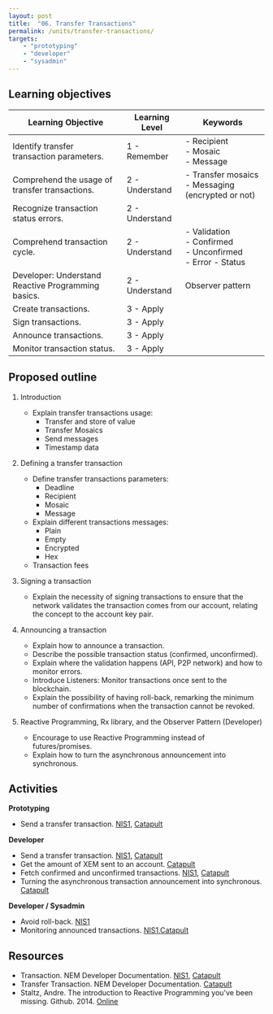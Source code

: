 ```yaml
---
layout: post
title:  "06. Transfer Transactions"
permalink: /units/transfer-transactions/
targets: 
    - "prototyping"
    - "developer"
    - "sysadmin"
---
```


## Learning objectives

| Learning Objective | Learning Level | Keywords |
| --- | --- | --- |
| Identify transfer transaction parameters. | 1 - Remember | - Recipient<br> - Mosaic <br> - Message |
| Comprehend the usage of transfer transactions. | 2 - Understand | - Transfer mosaics<br> - Messaging (encrypted or not) |
| Recognize transaction status errors. | 2 - Understand | |
| Comprehend transaction cycle. | 2 - Understand | - Validation <br> - Confirmed <br> - Unconfirmed <br> - Error - Status |
| Developer: Understand Reactive Programming basics. | 2 - Understand | Observer pattern |
| Create transactions. | 3 - Apply | |
| Sign transactions. | 3 - Apply | |
| Announce transactions. | 3 - Apply | |
| Monitor transaction status. | 3 - Apply |

## Proposed outline

1. Introduction
    * Explain transfer transactions usage:
        - Transfer and store of value
        - Transfer Mosaics
        - Send messages
        - Timestamp data

2. Defining a transfer transaction
    * Define transfer transactions parameters:
        - Deadline
        - Recipient
        - Mosaic
        - Message
    * Explain different transactions messages:
        - Plain
        - Empty
        - Encrypted
        - Hex
    * Transaction fees

3. Signing a transaction
    * Explain the necessity of signing transactions to ensure that the network validates the transaction comes from our account, relating the concept to the account key pair.
    
4. Announcing a transaction    
    * Explain how to announce a transaction.
    * Describe the possible transaction status (confirmed, unconfirmed).
    * Explain where the validation happens (API, P2P network) and how to monitor errors. 
    * Introduce Listeners: Monitor transactions once sent to the blockchain.
    * Explain the possibility of having roll-back, remarking the minimum number of confirmations when the transaction cannot be revoked.

5.  Reactive Programming, Rx library, and the Observer Pattern (Developer)
    * Encourage to use Reactive Programming instead of futures/promises.
    * Explain how to turn the asynchronous announcement into synchronous.

## Activities

**Prototyping**                                                                                                                                                                                                                                      
* Send a transfer transaction. [NIS1](http://docs.nem.io/en/nanowallet/send-receive), [Catapult](https://flows.nodered.org/flow/7061090eb3cbf724c80e4f49e03e1b94)

**Developer**                                                                                                                                                                                                                                                      
* Send a transfer transaction. [NIS1](https://nemproject.github.io/nem-library-docs/guide/transaction/), [Catapult](https://nemtech.github.io/guides/transaction/sending-a-transfer-transaction.html)
* Get the amount of XEM sent to an account. [Catapult](https://nemtech.github.io/guides/account/getting-the-amount-of-XEM-sent-to-an-account.html)
* Fetch confirmed and unconfirmed transactions. [NIS1](https://nemproject.github.io/nem-library-docs/guide/account/#how-to-receive-all-transactions-for-an-account),  [Catapult](https://nemtech.github.io/guides/account/receiving-transactions-from-an-account.html)
* Turning the asynchronous transaction announcement into synchronous. [Catapult](https://nemtech.github.io/guides/transaction/turning-the-asynchronous-transaction-announcement-into-synchronous.html)

**Developer / Sysadmin**
* Avoid roll-back. [NIS1](https://gist.github.com/aleixmorgadas/3d856d318e60f901be09dbd23467b374)
* Monitoring announced transactions. [NIS1](https://nemproject.github.io/nem-library-docs/guide/listener/),[Catapult](https://nemtech.github.io/guides/transaction/debugging-transactions.html)

## Resources

* Transaction. NEM Developer Documentation. [NIS1](http://docs.nem.io/en/transaction-components), [Catapult](https://nemtech.github.io/concepts/transaction.html)
* Transfer Transaction. NEM Developer Documentation. [Catapult](https://nemtech.github.io/concepts/transfer-transaction.html)
* Staltz, Andre. The introduction to Reactive Programming you've been missing. Github. 2014.  [Online](https://gist.github.com/staltz/868e7e9bc2a7b8c1f754)   
